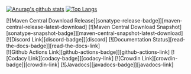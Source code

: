 <!--
### Hi there 👋

**aj16789/aj16789** is a ✨ _special_ ✨ repository because its `README.md` (this file) appears on your GitHub profile.

Here are some ideas to get you started:

- 🔭 I’m currently working on ...
- 🌱 I’m currently learning ...
- 👯 I’m looking to collaborate on ...
- 🤔 I’m looking for help with ...
- 💬 Ask me about ...
- 📫 How to reach me: ...
- 😄 Pronouns: ...
- ⚡ Fun fact: ...
-->

[![Anurag's github stats](https://github-readme-stats.vercel.app/api?username=aj16789&count_private=true&show_icons=true&theme=dark)](https://github.com/anuraghazra/github-readme-stats)
[![Top Langs](https://github-readme-stats.vercel.app/api/top-langs/?username=aj16789&langs_count=10&layout=compact)](https://github.com/anuraghazra/github-readme-stats)

[![Maven Central Download Release][sonatype-release-badge]][maven-central-release-latest-download]
[![Maven Central Download Snapshot][sonatype-snapshot-badge]][maven-central-snapshot-latest-download]
<br>
[![Discord Link][discord-badge]][discord]
[![Documentation Status][read-the-docs-badge]][read-the-docs-link]
<br>
[![Github Actions Link][github-actions-badge]][github-actions-link]
[![Codacy Link][codacy-badge]][codacy-link]
[![Crowdin Link][crowdin-badge]][crowdin-link]
[![Javadocs][javadocs-badge]][javadocs-link]
